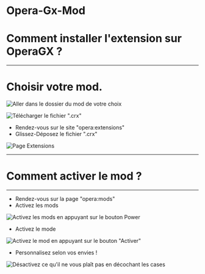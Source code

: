 # Opera-Gx-Mod
# Comment installer l'extension sur OperaGX ? 
***

# Choisir votre mod. 

![Aller dans le dossier du mod de votre choix](https://cdn.discordapp.com/attachments/654339907757670444/1083325551411994736/image.png)

![Télécharger le fichier ".crx"](https://cdn.discordapp.com/attachments/654339907757670444/1083325886692069466/image.png)

- Rendez-vous sur le site "opera:extensions"
- Glissez-Déposez le fichier ".crx" 

![Page Extensions](https://cdn.discordapp.com/attachments/654339907757670444/1083326851067412490/image.png)

***

# Comment activer le mod ? 
***
- Rendez-vous sur la page "opera:mods"
- Activez les mods 

![Activez les mods en appuyant sur le bouton Power](https://cdn.discordapp.com/attachments/654339907757670444/1075388955396145252/image.png)

- Activez le mode 

![Activez le mod en appuyant sur le bouton "Activer"](https://cdn.discordapp.com/attachments/654339907757670444/1083327713055613019/image.png)

- Personnalisez selon vos envies ! 

![Désactivez ce qu'il ne vous plaît pas en décochant les cases](https://cdn.discordapp.com/attachments/654339907757670444/1083328197992648754/image.png)
